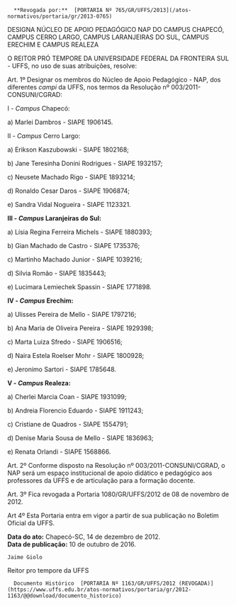       **Revogada por:**  [PORTARIA Nº 765/GR/UFFS/2013](/atos-normativos/portaria/gr/2013-0765) 

   DESIGNA NÚCLEO DE APOIO PEDAGÓGICO NAP DO CAMPUS CHAPECÓ, CAMPUS CERRO LARGO, CAMPUS LARANJEIRAS DO SUL, CAMPUS ERECHIM E CAMPUS REALEZA  

O REITOR PRÓ TEMPORE DA UNIVERSIDADE FEDERAL DA FRONTEIRA SUL - UFFS, no uso de suas atribuições, resolve:

 Art. 1º Designar os membros do Núcleo de Apoio Pedagógico - NAP, dos diferentes *campi* da UFFS, nos termos da Resolução nº 003/2011-CONSUNI/CGRAD:

 I - *Campus* Chapecó:

 a) Marlei Dambros - SIAPE 1906145.

 II - *Campus* Cerro Largo:

 a) Erikson Kaszubowski - SIAPE 1802168;

 b) Jane Teresinha Donini Rodrigues - SIAPE 1932157;

 c) Neusete Machado Rigo - SIAPE 1893214;

 d) Ronaldo Cesar Daros - SIAPE 1906874;

 e) Sandra Vidal Nogueira - SIAPE 1123321.

 **III - *Campus* Laranjeiras do Sul:**

 a) Lísia Regina Ferreira Michels - SIAPE 1880393;

 b) Gian Machado de Castro - SIAPE 1735376;

 c) Martinho Machado Junior - SIAPE 1039216;

 d) Silvia Romão - SIAPE 1835443;

 e) Lucimara Lemiechek Spassin - SIAPE 1771898.

 **IV - *Campus* Erechim:**

 a) Ulisses Pereira de Mello - SIAPE 1797216;

 b) Ana Maria de Oliveira Pereira - SIAPE 1929398;

 c) Marta Luiza Sfredo - SIAPE 1906516;

 d) Naira Estela Roelser Mohr - SIAPE 1800928;

 e) Jeronimo Sartori - SIAPE 1785648.

  

 **V - *Campus* Realeza:**

 a) Cherlei Marcia Coan - SIAPE 1931099;

 b) Andreia Florencio Eduardo - SIAPE 1911243;

 c) Cristiane de Quadros - SIAPE 1554791;

 d) Denise Maria Sousa de Mello - SIAPE 1836963;

 e) Renata Orlandi - SIAPE 1568866.

 Art. 2º Conforme disposto na Resolução nº 003/2011-CONSUNI/CGRAD, o NAP será um espaço institucional de apoio didático e pedagógico aos professores da UFFS e de articulação para a formação docente.

 Art. 3º Fica revogada a Portaria 1080/GR/UFFS/2012 de 08 de novembro de 2012.

 Art 4º Esta Portaria entra em vigor a partir de sua publicação no Boletim Oficial da UFFS.

  

  

   **Data do ato:** Chapecó-SC, 14 de dezembro de 2012.   
 **Data de publicação:**  10 de outubro de 2016. 

    Jaime Giolo   
 Reitor pro tempore da UFFS 

      Documento Histórico  [PORTARIA Nº 1163/GR/UFFS/2012 (REVOGADA)](https://www.uffs.edu.br/atos-normativos/portaria/gr/2012-1163/@@download/documento_historico)     
      